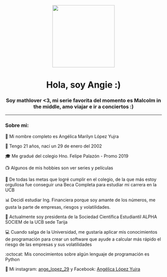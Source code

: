<div id="header" align="center">
 <img src="https://media.giphy.com/media/3o7btPCcdNniyf0ArS/giphy.gif" width="200" />
  <h1 align="center">Hola, soy Angie :)</h1>
  <h3 align="center">Soy mathlover <3, mi serie favorita del momento es Malcolm in the middle, amo viajar e ir a conciertos :)
  </h3> 
</div>

---

### Sobre mi:

:raising_hand: Mi nombre completo es Angélica Marilyn López Yujra

:woman: Tengo 21 años, nací un 29 de enero del 2002

:mortar_board: Me gradué del colegio Hno. Felipe Palazón - Promo 2019

:tv: Algunos de mis hobbies son ver series y películas

:100: De todas las metas que logré cumplir en el colegio, de la que más estoy orgullosa fue conseguir una Beca Completa para estudiar mi carrera en la UCB 

:bar_chart: Decidí estudiar Ing. Financiera porque soy amante de los números, me gusta la parte de empresas, riesgos y volatilidades.
 
:page_with_curl: Actualmente soy presidenta de la Sociedad Científica Estudiantil ALPHA SOCIEM de la UCB sede Tarija

:computer: Cuando salga de la Universidad, me gustaría aplicar mis conocimientos de programación para crear un software que ayude a calcular más rápido el riesgo de las empresas y sus volatilidades

:octocat: Mis conocimientos sobre algún lenguaje de programación es Python
  
:iphone: Mi instagram: [ange_lopez_29](https://instagram.com/ange_lopez_29?igshid=ZDdkNTZiNTM=) y Facebook: [Angélica López Yujra](https://www.facebook.com/angelica.lopezyujra?mibextid=ZbWKwL)
  
